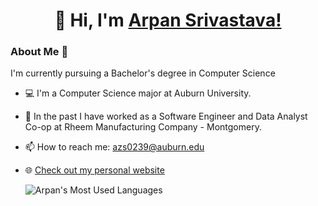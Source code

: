 
<h1 align="center" >👋 Hi, I'm <a href="https://www.linkedin.com/in/arpan-srivastava/" target="_blank"> Arpan Srivastava!</a></h1>
<h3>About Me 🙂</h3>
I'm currently pursuing a Bachelor's degree in Computer Science

- 💻 I'm a Computer Science major at Auburn University.
- :briefcase: In the past I have worked as a Software Engineer and Data Analyst Co-op at Rheem Manufacturing Company - Montgomery.
- 📫 How to reach me: azs0239@auburn.edu
- 🌐 [Check out my personal website](https://arpan3323.github.io/)


  ![Arpan's Most Used Languages](https://github-readme-stats-git-masterrstaa-rickstaa.vercel.app/api/top-langs/?username=arpan3323&title_color=2f81ed&bg_color=ffffff&text_color=2f81ed)

